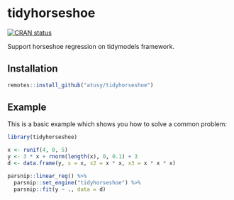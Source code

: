 # tidyhorseshoe

<!-- badges: start -->
[![CRAN status](https://www.r-pkg.org/badges/version/R)](https://CRAN.R-project.org/package=R)
<!-- badges: end -->

Support horseshoe regression on tidymodels framework.

## Installation

```r
remotes::install_github("atusy/tidyhorseshoe")
```

## Example

This is a basic example which shows you how to solve a common problem:

``` r
library(tidyhorseshoe)

x <- runif(4, 0, 5)
y <- 3 * x + rnorm(length(x), 0, 0.1) + 3
d <- data.frame(y, x = x, x2 = x * x, x3 = x * x * x)

parsnip::linear_reg() %>% 
  parsnip::set_engine("tidyhorseshoe") %>% 
  parsnip::fit(y ~ ., data = d)
```

